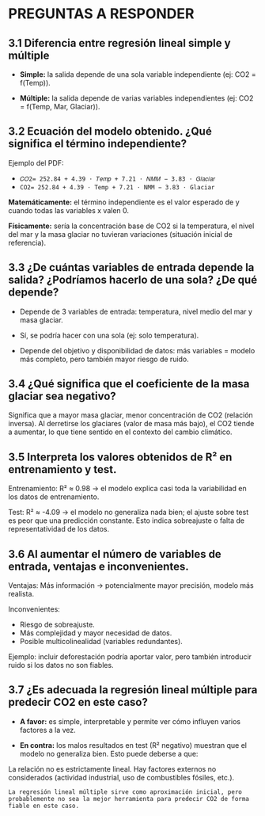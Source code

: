# **PREGUNTAS A RESPONDER**
## **3.1 Diferencia entre regresión lineal simple y múltiple**

- **Simple:** la salida depende de una sola variable independiente (ej: CO2 = f(Temp)).

- **Múltiple:** la salida depende de varias variables independientes (ej: CO2 = f(Temp, Mar, Glaciar)).


## **3.2 Ecuación del modelo obtenido. ¿Qué significa el término independiente?**
Ejemplo del PDF:

- ```𝐶𝑂2= 252.84 + 4.39 ⋅ 𝑇𝑒𝑚𝑝 + 7.21 ⋅ 𝑁𝑀𝑀 − 3.83 ⋅ 𝐺𝑙𝑎𝑐𝑖𝑎𝑟```
- ```CO2= 252.84 + 4.39 ⋅ Temp + 7.21 ⋅ NMM − 3.83 ⋅ Glaciar```

**Matemáticamente:** el término independiente es el valor esperado de y cuando todas las variables x valen 0.

**Físicamente:** sería la concentración base de CO2 si la temperatura, el nivel del mar y la masa glaciar no tuvieran variaciones (situación inicial de referencia).

## **3.3 ¿De cuántas variables de entrada depende la salida? ¿Podríamos hacerlo de una sola? ¿De qué depende?**

* Depende de 3 variables de entrada: temperatura, nivel medio del mar y masa glaciar.

* Sí, se podría hacer con una sola (ej: solo temperatura).

* Depende del objetivo y disponibilidad de datos: más variables = modelo más completo, pero también mayor riesgo de ruido.

## **3.4 ¿Qué significa que el coeficiente de la masa glaciar sea negativo?**
Significa que a mayor masa glaciar, menor concentración de CO2 (relación inversa). Al derretirse los glaciares (valor de masa más bajo), el CO2 tiende a aumentar, lo que tiene sentido en el contexto del cambio climático.

## **3.5 Interpreta los valores obtenidos de R² en entrenamiento y test.**

Entrenamiento: R² ≈ 0.98 → el modelo explica casi toda la variabilidad en los datos de entrenamiento.

Test: R² ≈ -4.09 → el modelo no generaliza nada bien; el ajuste sobre test es peor que una predicción constante.
Esto indica sobreajuste o falta de representatividad de los datos.

## **3.6 Al aumentar el número de variables de entrada, ventajas e inconvenientes.**

Ventajas:
Más información → potencialmente mayor precisión, modelo más realista.

Inconvenientes:
- Riesgo de sobreajuste.
- Más complejidad y mayor necesidad de datos.
- Posible multicolinealidad (variables redundantes).

Ejemplo: incluir deforestación podría aportar valor, pero también introducir ruido si los datos no son fiables.

## **3.7 ¿Es adecuada la regresión lineal múltiple para predecir CO2 en este caso?**

- **A favor:** es simple, interpretable y permite ver cómo influyen varios factores a la vez.

- **En contra:** los malos resultados en test (R² negativo) muestran que el modelo no generaliza bien. Esto puede deberse a que:

La relación no es estrictamente lineal. Hay factores externos no considerados (actividad industrial, uso de combustibles fósiles, etc.).

```La regresión lineal múltiple sirve como aproximación inicial, pero probablemente no sea la mejor herramienta para predecir CO2 de forma fiable en este caso.```